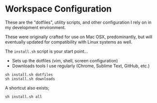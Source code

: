 # Workspace Configuration

These are the "dotfiles", utility scripts, and other configuration I rely on in my development environment.

These were originally crafted for use on Mac OSX, predominantly, 
but will eventually updated for compatibility with Linux systems as well.

The `install.sh` script is your start point...

* Sets up the dotfiles (vim, shell, screen configuration)
* Downloads tools I use regularly (Chrome, Sublime Text, GitHub, etc.)

```shell
sh install.sh dotfiles
sh install.sh downloads
```

A shortcut also exists;

```shell
sh install.sh all
```
